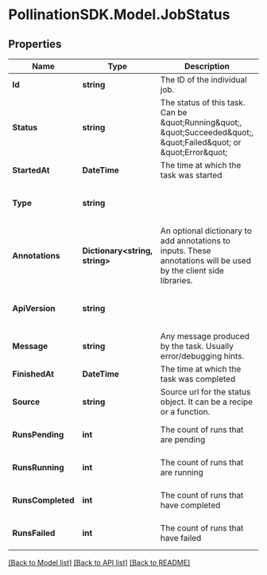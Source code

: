 
# PollinationSDK.Model.JobStatus

## Properties

Name | Type | Description | Notes
------------ | ------------- | ------------- | -------------
**Id** | **string** | The ID of the individual job. | 
**Status** | **string** | The status of this task. Can be \&quot;Running\&quot;, \&quot;Succeeded\&quot;, \&quot;Failed\&quot; or \&quot;Error\&quot; | 
**StartedAt** | **DateTime** | The time at which the task was started | 
**Type** | **string** |  | [optional] [readonly] [default to "JobStatus"]
**Annotations** | **Dictionary&lt;string, string&gt;** | An optional dictionary to add annotations to inputs. These annotations will be used by the client side libraries. | [optional] 
**ApiVersion** | **string** |  | [optional] [readonly] [default to "v1beta1"]
**Message** | **string** | Any message produced by the task. Usually error/debugging hints. | [optional] 
**FinishedAt** | **DateTime** | The time at which the task was completed | [optional] 
**Source** | **string** | Source url for the status object. It can be a recipe or a function. | [optional] 
**RunsPending** | **int** | The count of runs that are pending | [optional] [default to 0]
**RunsRunning** | **int** | The count of runs that are running | [optional] [default to 0]
**RunsCompleted** | **int** | The count of runs that have completed | [optional] [default to 0]
**RunsFailed** | **int** | The count of runs that have failed | [optional] [default to 0]

[[Back to Model list]](../README.md#documentation-for-models)
[[Back to API list]](../README.md#documentation-for-api-endpoints)
[[Back to README]](../README.md)

